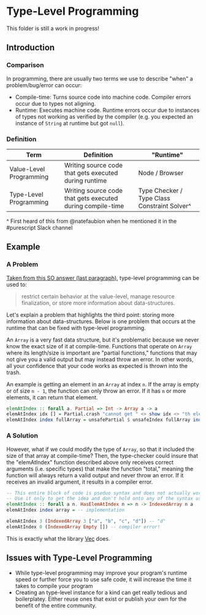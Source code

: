 # Type-Level Programming

This folder is still a work in progress!

## Introduction

### Comparison

In programming, there are usually two terms we use to describe "when" a problem/bug/error can occur:
- Compile-time: Turns source code into machine code. Compiler errors occur due to types not aligning.
- Runtime: Executes machine code. Runtime errors occur due to instances of types not working as verified by the compiler (e.g. you expected an instance of `String` at runtime but got `null`).

### Definition

| Term | Definition | "Runtime"
| - | - | - |
| Value-Level Programming | Writing source code that gets executed during runtime | Node / Browser
| Type-Level Programming | Writing source code that gets executed during compile-time | Type Checker / Type Class Constraint Solver^

^ First heard of this from @natefaubion when he mentioned it in the #purescript Slack channel

## Example

### A Problem

[Taken from this SO answer (last paragraph)](https://stackoverflow.com/a/24481747), type-level programming can be used to:
> restrict certain behavior at the value-level, manage resource finalization, or store more information about data-structures.

Let's explain a problem that highlights the third point: storing more information about data-structures. Below is one problem that occurs at the runtime that can be fixed with type-level programming.

An `Array` is a very fast data structure, but it's problematic because we never know the exact size of it at compile-time. Functions that operate on `Array` where its length/size is important are "partial functions," functions that may not give you a valid output but may instead throw an error. In other words, all your confidence that your code works as expected is thrown into the trash.

An example is getting an element in an `Array` at index `n`. If the array is empty or of size `n - 1`, the function can only throw an error. If it has `n` or more elements, it can return that element.
```purescript
elemAtIndex :: forall a. Partial => Int -> Array a -> a
elemAtIndex idx [] = Partial.crash "cannot get " <> show idx <> "th element of an empty array"
elemAtIndex index fullArray = unsafePartial $ unsafeIndex fullArray index
```

### A Solution

However, what if we could modify the type of `Array`, so that it included the size of that array at compile-time? Then, the type-checker could insure that the "elemAtIndex" function described above only receives correct arguments (i.e. specific types) that make the function "total," meaning the function will always return a valid output and never throw an error. If it receives an invalid argument, it results in a compiler error.

```purescript
-- This entire block of code is pseduo syntax and does not actually work!
-- Use it only to get the idea and don't hold onto any of the syntax used here.
elemAtIndex :: forall a n. HasElemAtIndex n => n -> IndexedArray n a
elemAtIndex index array = -- implementation

elemAtIndex 3 (IndexedArray 3 ["a", "b", "c", "d"]) -- "d"
elemAtIndex 0 (IndexedArray Empty []) -- compiler error!
```

This is exactly what the library [Vec](https://pursuit.purescript.org/packages/purescript-sized-vectors/3.1.0/docs/Data.Vec#t:Vec) does.

## Issues with Type-Level Programming

- While type-level programming may improve your program's runtime speed or further force you to use safe code, it will increase the time it takes to compile your program
- Creating an type-level instance for a kind can get really tedious and boilerplatey. Either reuse ones that exist or publish your own for the benefit of the entire community.
